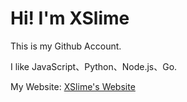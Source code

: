# Hi! I'm XSlime
This is my Github Account.

I like JavaScript、Python、Node.js、Go.

My Website: [XSlime's Website](im.xslimenb.eu.org)
